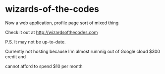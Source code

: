 # wizards-of-the-codes

Now a web application, profile page sort of mixed thing

Check it out at http://wizardsofthecodes.com

P.S. It may not be up-to-date.

Currently not hosting because I'm almost runnnig out of Google cloud $300 credit and 

cannot afford to spend $10 per month 
